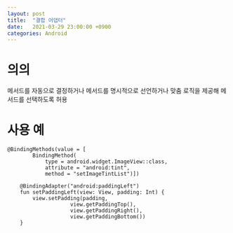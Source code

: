 ```yaml
---
layout: post
title:  "결합 어댑터"
date:   2021-03-29 23:00:00 +0900
categories: Android
---
```


# 의의
메서드를 자동으로 결정하거나 메서드를 명시적으로 선언하거나 맞춤 로직을 제공해 메서드를 선택하도록 허용

# 사용 예

```
@BindingMethods(value = [
        BindingMethod(
            type = android.widget.ImageView::class,
            attribute = "android:tint",
            method = "setImageTintList")])
```


```
    @BindingAdapter("android:paddingLeft")
    fun setPaddingLeft(view: View, padding: Int) {
        view.setPadding(padding,
                    view.getPaddingTop(),
                    view.getPaddingRight(),
                    view.getPaddingBottom())
    }

```
